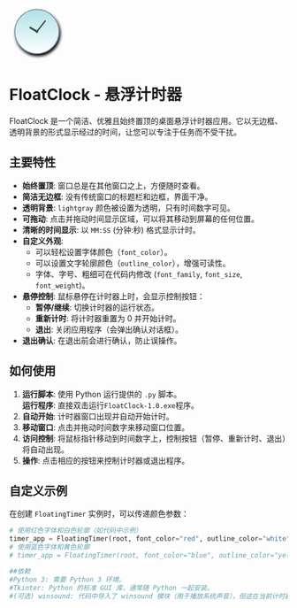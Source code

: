 <!DOCTYPE html>
<html>
<body>
  <a><svg width="100" height="100" viewBox="0 0 100 100" xmlns="http://www.w3.org/2000/svg">
    <defs>
      <linearGradient id="clockFaceGradient" x1="0%" y1="0%" x2="0%" y2="100%">
        <stop offset="0%" style="stop-color:#B0E0E6;stop-opacity:1" />
        <stop offset="100%" style="stop-color:#FFFFFF;stop-opacity:1" />
      </linearGradient>
      <filter id="dropShadow" x="-30%" y="-30%" width="160%" height="160%">
        <feGaussianBlur in="SourceAlpha" stdDeviation="2.5"/>
        <feOffset dx="2" dy="4" result="offsetblur"/>
        <feComponentTransfer>
          <feFuncA type="linear" slope="0.4"/>
        </feComponentTransfer>
        <feMerge>
          <feMergeNode in="offsetblur"/>
          <feMergeNode in="SourceGraphic"/>
        </feMerge>
      </filter>
    </defs>
    <g filter="url(#dropShadow)">
      <circle cx="50" cy="47" r="40" fill="url(#clockFaceGradient)" stroke="#778899" stroke-width="1.5"/>
      <circle cx="50" cy="47" r="2.5" fill="#2F4F4F"/>
      <line x1="50" y1="47" x2="38" y2="40" stroke="#2F4F4F" stroke-width="3.5" stroke-linecap="round"/>
      <line x1="50" y1="47" x2="65" y2="28" stroke="#2F4F4F" stroke-width="2.5" stroke-linecap="round"/>
    </g>
  </svg>
  </a>
</body>
</html>

# FloatClock - 悬浮计时器

FloatClock 是一个简洁、优雅且始终置顶的桌面悬浮计时器应用。它以无边框、透明背景的形式显示经过的时间，让您可以专注于任务而不受干扰。
## 主要特性
*   **始终置顶**: 窗口总是在其他窗口之上，方便随时查看。
*   **简洁无边框**: 没有传统窗口的标题栏和边框，界面干净。
*   **透明背景**: `lightgray` 颜色被设置为透明，只有时间数字可见。
*   **可拖动**: 点击并拖动时间显示区域，可以将其移动到屏幕的任何位置。
*   **清晰的时间显示**: 以 `MM:SS` (分钟:秒) 格式显示计时。
*   **自定义外观**:
    *   可以轻松设置字体颜色（`font_color`）。
    *   可以设置文字轮廓颜色（`outline_color`），增强可读性。
    *   字体、字号、粗细可在代码内修改 (`font_family`, `font_size`, `font_weight`)。
*   **悬停控制**: 鼠标悬停在计时器上时，会显示控制按钮：
    *   **暂停/继续**: 切换计时器的运行状态。
    *   **重新计时**: 将计时器重置为 0 并开始计时。
    *   **退出**: 关闭应用程序（会弹出确认对话框）。
*   **退出确认**: 在退出前会进行确认，防止误操作。
## 如何使用
1.  **运行脚本**: 使用 Python 运行提供的 `.py` 脚本。<br>
    **运行程序**: 直接双击运行`FloatClock-1.0.exe`程序。
2.  **自动开始**: 计时器窗口出现并自动开始计时。 
4.  **移动窗口**: 点击并拖动时间数字来移动窗口位置。 
6.  **访问控制**: 将鼠标指针移动到时间数字上，控制按钮（暂停、重新计时、退出）将自动出现。
8.  **操作**: 点击相应的按钮来控制计时器或退出程序。
## 自定义示例
在创建 `FloatingTimer` 实例时，可以传递颜色参数：
```python
# 使用红色字体和白色轮廓（如代码中示例）
timer_app = FloatingTimer(root, font_color="red", outline_color="white")
# 使用蓝色字体和黄色轮廓
# timer_app = FloatingTimer(root, font_color="blue", outline_color="yellow")

##依赖
#Python 3: 需要 Python 3 环境。
#Tkinter: Python 的标准 GUI 库，通常随 Python 一起安装。
#(可选) winsound: 代码中导入了 winsound 模块（用于播放系统声音），但这在当前计时器功能中并未使用。如果未来添加声音提示功能，则仅在 Windows 上有效。
